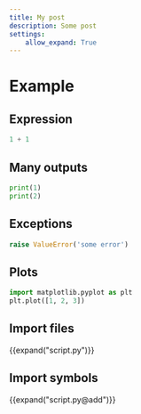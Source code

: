 ```yaml
---
title: My post
description: Some post
settings:
    allow_expand: True
---
```


# Example

## Expression

```python
1 + 1
```

## Many outputs

```python
print(1)
print(2)
```

## Exceptions

```python
raise ValueError('some error')
```

## Plots

```python
import matplotlib.pyplot as plt
plt.plot([1, 2, 3])
```

## Import files

{{expand("script.py")}}


## Import symbols

{{expand("script.py@add")}}